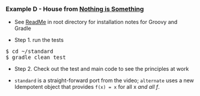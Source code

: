 
### Example D - House from [Nothing is Something](https://www.youtube.com/watch?v=OMPfEXIlTVE)

* See [ReadMe](http://bit.ly/20knOM8) in root directory for installation notes for Groovy and Gradle

* Step 1. run the tests

<pre>
$ cd ~/standard
$ gradle clean test
</pre>

* Step 2. Check out the test and main code to see the principles at work

* `standard` is a straight-forward port from the video; `alternate` uses a new Idempotent object that provides `f(x) = x` for all x *and all f*.

